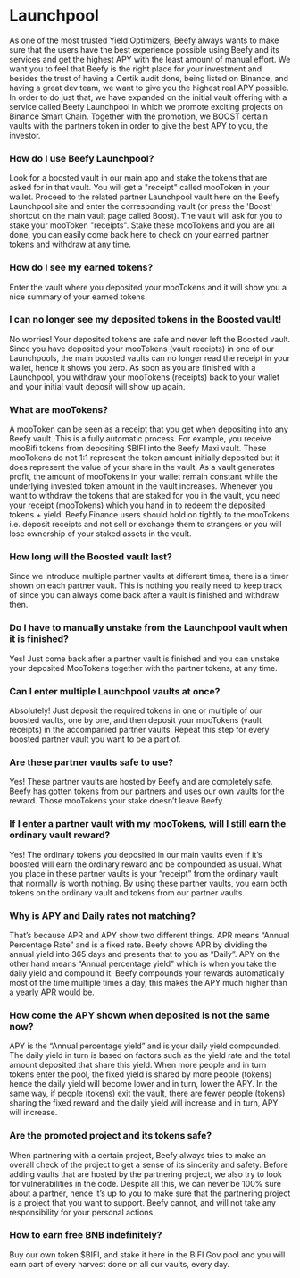 # Launchpool

As one of the most trusted Yield Optimizers, Beefy always wants to make sure that the users have the best experience possible using Beefy and its services and get the highest APY with the least amount of manual effort. We want you to feel that Beefy is the right place for your investment and besides the trust of having a Certik audit done, being listed on Binance, and having a great dev team, we want to give you the highest real APY possible. In order to do just that, we have expanded on the initial vault offering with a service called Beefy Launchpool in which we promote exciting projects on Binance Smart Chain. Together with the promotion, we BOOST certain vaults with the partners token in order to give the best APY to you, the investor.

### How do I use Beefy Launchpool?

Look for a boosted vault in our main app and stake the tokens that are asked for in that vault. You will get a "receipt" called mooToken in your wallet. Proceed to the related partner Launchpool vault here on the Beefy Launchpool site and enter the corresponding vault (or press the 'Boost' shortcut on the main vault page called Boost). The vault will ask for you to stake your mooToken "receipts". Stake these mooTokens and you are all done, you can easily come back here to check on your earned partner tokens and withdraw at any time.

### How do I see my earned tokens?

Enter the vault where you deposited your mooTokens and it will show you a nice summary of your earned tokens.

### I can no longer see my deposited tokens in the Boosted vault!

No worries! Your deposited tokens are safe and never left the Boosted vault. Since you have deposited your mooTokens (vault receipts) in one of our Launchpools, the main boosted vaults can no longer read the receipt in your wallet, hence it shows you zero. As soon as you are finished with a Launchpool, you withdraw your mooTokens (receipts) back to your wallet and your initial vault deposit will show up again.

### What are mooTokens?

A mooToken can be seen as a receipt that you get when depositing into any Beefy vault. This is a fully automatic process. For example, you receive mooBifi tokens from depositing $BIFI into the Beefy Maxi vault. These mooTokens do not 1:1 represent the token amount initially deposited but it does represent the value of your share in the vault. As a vault generates profit, the amount of mooTokens in your wallet remain constant while the underlying invested token amount in the vault increases. Whenever you want to withdraw the tokens that are staked for you in the vault, you need your receipt (mooTokens) which you hand in to redeem the deposited tokens + yield. Beefy.Finance users should hold on tightly to the mooTokens i.e. deposit receipts and not sell or exchange them to strangers or you will lose ownership of your staked assets in the vault.

### How long will the Boosted vault last?

Since we introduce multiple partner vaults at different times, there is a timer shown on each partner vault. This is nothing you really need to keep track of since you can always come back after a vault is finished and withdraw then.

### Do I have to manually unstake from the Launchpool vault when it is finished?

Yes! Just come back after a partner vault is finished and you can unstake your deposited MooTokens together with the partner tokens, at any time.

### Can I enter multiple Launchpool vaults at once?

Absolutely! Just deposit the required tokens in one or multiple of our boosted vaults, one by one, and then deposit your mooTokens (vault receipts) in the accompanied partner vaults. Repeat this step for every boosted partner vault you want to be a part of.

### Are these partner vaults safe to use?

Yes! These partner vaults are hosted by Beefy and are completely safe. Beefy has gotten tokens from our partners and uses our own vaults for the reward. Those mooTokens your stake doesn’t leave Beefy.

### If I enter a partner vault with my mooTokens, will I still earn the ordinary vault reward?

Yes! The ordinary tokens you deposited in our main vaults even if it’s boosted will earn the ordinary reward and be compounded as usual. What you place in these partner vaults is your “receipt” from the ordinary vault that normally is worth nothing. By using these partner vaults, you earn both tokens on the ordinary vault and tokens from our partner vaults.

### Why is APY and Daily rates not matching?

That’s because APR and APY show two different things. APR means “Annual Percentage Rate” and is a fixed rate. Beefy shows APR by dividing the annual yield into 365 days and presents that to you as “Daily”. APY on the other hand means “Annual percentage yield” which is when you take the daily yield and compound it. Beefy compounds your rewards automatically most of the time multiple times a day, this makes the APY much higher than a yearly APR would be.

### How come the APY shown when deposited is not the same now?

APY is the “Annual percentage yield” and is your daily yield compounded. The daily yield in turn is based on factors such as the yield rate and the total amount deposited that share this yield. When more people and in turn tokens enter the pool, the fixed yield is shared by more people (tokens) hence the daily yield will become lower and in turn, lower the APY. In the same way, if people (tokens) exit the vault, there are fewer people (tokens) sharing the fixed reward and the daily yield will increase and in turn, APY will increase.

### Are the promoted project and its tokens safe?

When partnering with a certain project, Beefy always tries to make an overall check of the project to get a sense of its sincerity and safety. Before adding vaults that are hosted by the partnering project, we also try to look for vulnerabilities in the code. Despite all this, we can never be 100% sure about a partner, hence it’s up to you to make sure that the partnering project is a project that you want to support. Beefy cannot, and will not take any responsibility for your personal actions.

### How to earn free BNB indefinitely?

Buy our own token $BIFI, and stake it here in the BIFI Gov pool and you will earn part of every harvest done on all our vaults, every day.